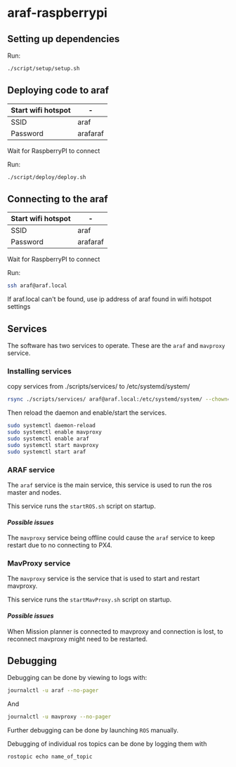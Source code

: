 # araf-raspberrypi

## Setting up dependencies

Run:
```bash
./script/setup/setup.sh
```

## Deploying code to araf

| Start wifi hotspot |-|
|----------|-----------|
| SSID     | araf      |
| Password | arafaraf  |

Wait for RaspberryPI to connect

Run:
```bash
./script/deploy/deploy.sh
```

## Connecting to the araf

| Start wifi hotspot |-|
|----------|-----------|
| SSID     | araf      |
| Password | arafaraf  |

Wait for RaspberryPI to connect

Run:
```bash
ssh araf@araf.local
```
If araf.local can't be found, use ip address of araf found in wifi hotspot settings

## Services

The software has two services to operate. These are the `araf` and `mavproxy` service.

### Installing services

copy services from ./scripts/services/ to /etc/systemd/system/
```bash
rsync ./scripts/services/ araf@araf.local:/etc/systemd/system/ --chown=root:root --progress
```

Then reload the daemon and enable/start the services.
```bash
sudo systemctl daemon-reload
sudo systemctl enable mavproxy 
sudo systemctl enable araf 
sudo systemctl start mavproxy 
sudo systemctl start araf 
```

### ARAF service
The `araf` service is the main service, this service is used to run the ros master and nodes.

This service runs the `startROS.sh` script on startup.

#### *Possible issues*
The `mavproxy` service being offline could cause the `araf` service to keep restart due to no connecting to PX4.

### MavProxy service
The `mavproxy` service is the service that is used to start and restart mavproxy.

This service runs the `startMavProxy.sh` script on startup.

#### *Possible issues*
When Mission planner is connected to mavproxy and connection is lost, to reconnect mavproxy might need to be restarted.

## Debugging
Debugging can be done by viewing to logs with:
```bash
journalctl -u araf --no-pager
```
And
```bash
journalctl -u mavproxy --no-pager
```

Further debugging can be done by launching `ROS` manually.

Debugging of individual ros topics can be done by logging them with
```bash
rostopic echo name_of_topic
```
